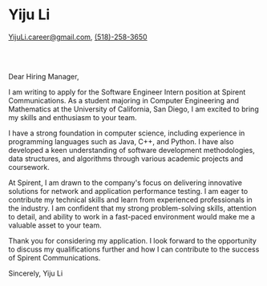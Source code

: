 # Yiju Li
[YijuLi.career@gmail.com](mailto:YijuLi.career@gmail.com), [(518)-258-3650](tel:5182583650)


<be><br><br>

Dear Hiring Manager,

I am writing to apply for the Software Engineer Intern position at Spirent Communications. As a student majoring in Computer Engineering and Mathematics at the University of California, San Diego, I am excited to bring my skills and enthusiasm to your team.

I have a strong foundation in computer science, including experience in programming languages such as Java, C++, and Python. I have also developed a keen understanding of software development methodologies, data structures, and algorithms through various academic projects and coursework.

At Spirent, I am drawn to the company's focus on delivering innovative solutions for network and application performance testing. I am eager to contribute my technical skills and learn from experienced professionals in the industry. I am confident that my strong problem-solving skills, attention to detail, and ability to work in a fast-paced environment would make me a valuable asset to your team.

Thank you for considering my application. I look forward to the opportunity to discuss my qualifications further and how I can contribute to the success of Spirent Communications.

Sincerely,
Yiju Li